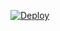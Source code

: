 [![Deploy](https://www.herokucdn.com/deploy/button.png)](https://dashboard.heroku.com/new?template=https://github.com/keepshai/wunfsjdncf.git)
